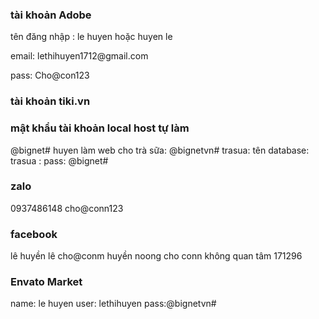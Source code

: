<h3> tài khoản Adobe </h3>
<p>tên đăng nhập : le huyen hoặc huyen le</p>
<p>email: lethihuyen1712@gmail.com</p>
<p>pass: Cho@con123</p>
<p><pass: phải có 1 kí tự chữ hoa,chữ thường,và số</p>
<h3> tài khoản tiki.vn</h3>

<h3> mật khẩu tài khoản local host tự làm </h3>
@bignet#
huyen làm web cho trà sữa: @bignetvn#
trasua: tên database: trasua : pass: @bignet#
<h3> zalo </h3>
0937486148
cho@conn123
<h3>facebook</h3>
lê huyền lê
cho@conm
huyền noong
cho conn
không quan tâm 
171296
<h3> Envato Market</h3>
name: le huyen
user: lethihuyen
pass:@bignetvn#
